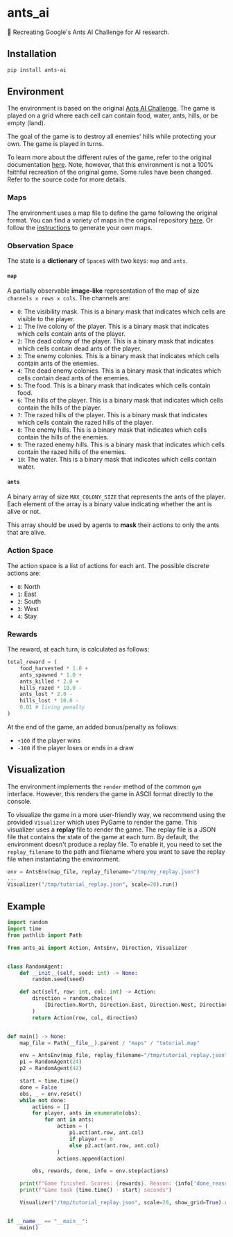 # ants_ai

:ant: Recreating Google's Ants AI Challenge for AI research.

## Installation

```bash
pip install ants-ai
```

## Environment

The environment is based on the original [Ants AI Challenge](http://ants.aichallenge.org/).
The game is played on a grid where each cell can contain food, water, ants, hills, or be empty (land).

The goal of the game is to destroy all enemies' hills while protecting your own. The game is played in turns.

To learn more about the different rules of the game, refer to the original documentation [here](http://ants.aichallenge.org/specification.php). Note, however, that this environment is not a 100% faithful recreation of the original game. Some rules have been changed. Refer to the source code for more details.

### Maps

The environment uses a map file to define the game following the original format.
You can find a variety of maps in the original repository [here](https://github.com/aichallenge/aichallenge/tree/epsilon/ants/maps).
Or follow the [instructions](http://ants.aichallenge.org/specification.php#Map-Format) to generate your own maps.

### Observation Space

The state is a **dictionary** of `Space`s with two keys: `map` and `ants`.

#### `map`

A partially observable **image-like** representation of the map of size `channels x rows x cols`. The channels are:

- `0`: The visibility mask. This is a binary mask that indicates which cells are visible to the player.
- `1`: The live colony of the player. This is a binary mask that indicates which cells contain ants of the player.
- `2`: The dead colony of the player. This is a binary mask that indicates which cells contain dead ants of the player.
- `3`: The enemy colonies. This is a binary mask that indicates which cells contain ants of the enemies.
- `4`: The dead enemy colonies. This is a binary mask that indicates which cells contain dead ants of the enemies.
- `5`: The food. This is a binary mask that indicates which cells contain food.
- `6`: The hills of the player. This is a binary mask that indicates which cells contain the hills of the player.
- `7`: The razed hills of the player. This is a binary mask that indicates which cells contain the razed hills of the player.
- `8`: The enemy hills. This is a binary mask that indicates which cells contain the hills of the enemies.
- `9`: The razed enemy hills. This is a binary mask that indicates which cells contain the razed hills of the enemies.
- `10`: The water. This is a binary mask that indicates which cells contain water.

#### `ants`

A binary array of size `MAX_COLONY_SIZE` that represents the ants of the player. Each element of the array is a binary value indicating whether the ant is alive or not.

This array should be used by agents to **mask** their actions to only the ants that are alive.

### Action Space

The action space is a list of actions for each ant. The possible discrete actions are:

- `0`: North
- `1`: East
- `2`: South
- `3`: West
- `4`: Stay

### Rewards

The reward, at each turn, is calculated as follows:

```python
total_reward = (
    food_harvested * 1.0 +
    ants_spawned * 1.0 +
    ants_killed * 2.0 +
    hills_razed * 10.0 -
    ants_lost * 2.0 -
    hills_lost * 10.0 -
    0.01 # living penalty
)
```

At the end of the game, an added bonus/penalty as follows:

- `+100` if the player wins
- `-100` if the player loses or ends in a draw

## Visualization

The environment implements the `render` method of the common `gym` interface. However, this renders the game in ASCII format directly to the console.

To visualize the game in a more user-friendly way, we recommend using the provided `Visualizer` which uses PyGame to render the game.
This visualizer uses a **replay** file to render the game. The replay file is a JSON file that contains the state of the game at each turn.
By default, the environment doesn't produce a replay file.
To enable it, you need to set the `replay_filename` to the path and filename where you want to save the replay file when instantiating the environment.

```python
env = AntsEnv(map_file, replay_filename="/tmp/my_replay.json")
...
Visualizer("/tmp/tutorial_replay.json", scale=20).run()
```

## Example

```python
import random
import time
from pathlib import Path

from ants_ai import Action, AntsEnv, Direction, Visualizer


class RandomAgent:
    def __init__(self, seed: int) -> None:
        random.seed(seed)

    def act(self, row: int, col: int) -> Action:
        direction = random.choice(
            [Direction.North, Direction.East, Direction.West, Direction.South]
        )
        return Action(row, col, direction)


def main() -> None:
    map_file = Path(__file__).parent / "maps" / "tutorial.map"

    env = AntsEnv(map_file, replay_filename="/tmp/tutorial_replay.json")
    p1 = RandomAgent(24)
    p2 = RandomAgent(42)

    start = time.time()
    done = False
    obs, _ = env.reset()
    while not done:
        actions = []
        for player, ants in enumerate(obs):
            for ant in ants:
                action = (
                    p1.act(ant.row, ant.col)
                    if player == 0
                    else p2.act(ant.row, ant.col)
                )
                actions.append(action)

        obs, rewards, done, info = env.step(actions)

    print(f"Game finished. Scores: {rewards}. Reason: {info['done_reason']}")
    print(f"Game took {time.time() - start} seconds")

    Visualizer("/tmp/tutorial_replay.json", scale=20, show_grid=True).run()


if __name__ == "__main__":
    main()
```
